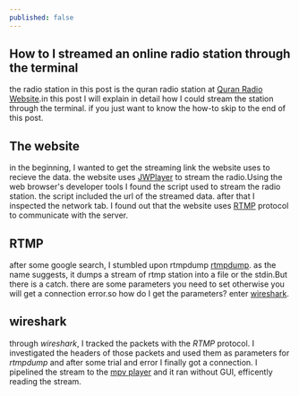 ```yaml
---
published: false
---
```


## How to I streamed an online radio station through the terminal

the radio station in this post is the quran radio station at [Quran Radio Website](http://www.ertu.org/quran/QuranKareem.html).in this post I will explain in detail how I could stream the station through the terminal. if you just want to know the how-to skip to the end of this post.

## The website
in the beginning, I wanted to get the streaming link the website uses to recieve the data. the website uses [JWPlayer](http://www.jwplayer.com/) to stream the radio.Using the web browser's developer tools I found the script used to stream the radio station. the script included the url of the streamed data. after that I inspected the network tab. I found out that the website uses [RTMP](http://en.wikipedia.org/wiki/Real_Time_Messaging_Protocol) protocol to communicate with the server.

## RTMP
after some google search, I stumbled upon rtmpdump [rtmpdump](https://rtmpdump.mplayerhq.hu/). as the name suggests, it dumps a stream of rtmp station into a file or the stdin.But there is a catch. there are some parameters you need to set otherwise you will get a connection error.so how do I get the parameters? enter [wireshark](https://www.wireshark.org/).

## wireshark
through _wireshark_, I tracked the packets with the _RTMP_ protocol. I investigated the headers of those packets and used them as parameters for _rtmpdump_ and after some trial and error I finally got a connection. I pipelined the stream to the [mpv player](http://mpv.io/) and it ran without GUI, efficently reading the stream.
